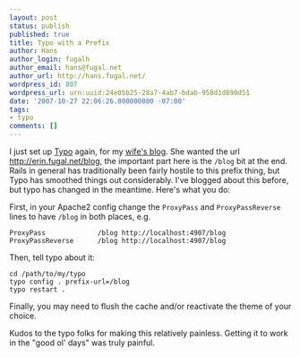 ```yaml
---
layout: post
status: publish
published: true
title: Typo with a Prefix
author: Hans
author_login: fugalh
author_email: hans@fugal.net
author_url: http://hans.fugal.net/
wordpress_id: 887
wordpress_url: urn:uuid:24e05b25-28a7-4ab7-bdab-958d1d890d51
date: '2007-10-27 22:06:26.000000000 -07:00'
tags:
- typo
comments: []
---
```

<p>I just set up <a href="http://typosphere.org">Typo</a> again, for my <a href="http://erin.fugal.net/blog">wife's blog</a>. She wanted the url <a href="http://erin.fugal.net/blog">http://erin.fugal.net/blog</a>, the important part here is the <code>/blog</code> bit at the end. Rails in general has traditionally been fairly hostile to this prefix thing, but Typo has smoothed things out considerably. I've blogged about this before, but typo has changed in the meantime. Here's what you do:</p>

<p>First, in your Apache2 config change the <code>ProxyPass</code> and <code>ProxyPassReverse</code> lines to have <code>/blog</code> in both places, e.g. </p>

<pre><code>ProxyPass             /blog http://localhost:4907/blog
ProxyPassReverse      /blog http://localhost:4907/blog
</code></pre>

<p>Then, tell typo about it:</p>

<pre><code>cd /path/to/my/typo
typo config . prefix-url=/blog
typo restart .
</code></pre>

<p>Finally, you may need to flush the cache and/or reactivate the theme of your choice. </p>

<p>Kudos to the typo folks for making this relatively painless. Getting it to work in the "good ol' days" was truly painful.</p>
